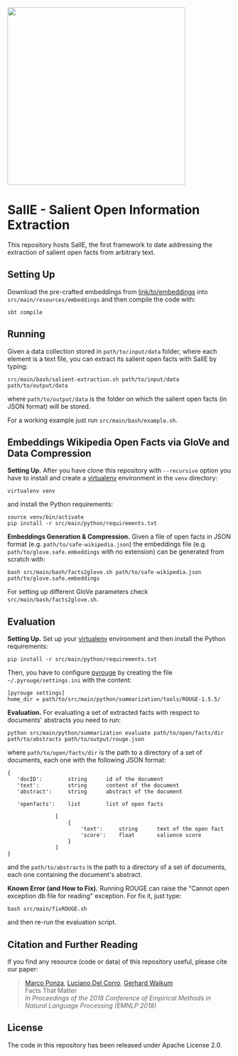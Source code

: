 <img src="http://pages.di.unipi.it/ponza/public/images/salie/logo.png" width="400">

SalIE - Salient Open Information Extraction
============================================

This repository hosts SalIE, the first framework to date addressing the extraction of salient open facts from arbitrary text.



Setting Up
-----------

Download the pre-crafted embeddings from [link/to/embeddings](http://link/to/embeddings) into
`src/main/resources/embeddings` and then compile the code with:

    sbt compile


Running
-------

Given a data collection stored in `path/to/input/data` folder, where each element is a text file, you can extract its
salient open facts with SalIE by typing:

    src/main/bash/salient-extraction.sh path/to/input/data path/to/output/data
    
where `path/to/output/data` is the folder on which the salient open facts (in JSON format) will be stored.

For a working example just run `src/main/bash/example.sh`.




Embeddings Wikipedia Open Facts via GloVe and Data Compression
---------------------------------------------------------------

**Setting Up.** After you have clone this repository with `--recursive` option you have to install and create a 
[virtualenv](https://docs.python-guide.org/dev/virtualenvs/) environment in the `venv` directory:

    virtualenv venv
    
and install the Python requirements:

    source venv/bin/activate
    pip install -r src/main/python/requirements.txt



**Embeddings Generation & Compression.** Given a file of open facts in JSON format (e.g. `path/to/safe-wikipedia.json`) the embeddings file
(e.g. `path/to/glove.safe.embeddings` with no extension) can be generated from scratch with:

    bash src/main/bash/facts2glove.sh path/to/safe-wikipedia.json path/to/glove.safe.embeddings

For setting up different GloVe parameters check `src/main/bash/facts2glove.sh`.




Evaluation
----------

**Setting Up.** Set up your [virtualenv](https://docs.python-guide.org/dev/virtualenvs/) environment and then install the Python requirements:

    pip install -r src/main/python/requirements.txt


Then, you have to configure [pyrouge](https://pypi.org/project/pyrouge/) by creating the file `~/.pyrouge/settings.ini`
with the content:

    [pyrouge settings]
    home_dir = path/to/src/main/python/summarization/tools/ROUGE-1.5.5/
    
    
**Evaluation.** For evaluating a set of extracted facts with respect to documents' abstracts you need to run:

    python src/main/python/summarization evaluate path/to/open/facts/dir path/to/abstracts path/to/output/rouge.json
    
where `path/to/open/facts/dir` is the path to a directory of a set of documents, each one with the following JSON format:


    {
       'docID':        string      id of the document
       'text':         string      content of the document
       'abstract':     string      abstract of the document

       'openfacts':    list        list of open facts

                   [
                       {
                           'text':     string      text of the open fact
                           'score':    float       salience score
                       }
                   ]
    }
    
and the `path/to/abstracts` is the path to a directory of a set of documents, each one containing the document's abstract.




**Known Error (and How to Fix).** Running ROUGE can raise the "Cannot open exception db file for reading" exception. For fix it, just type:

    bash src/main/fixROUGE.sh
    
and then re-run the evaluation script.



Citation and Further Reading
----------------------------

If you find any resource (code or data) of this repository useful, please cite our paper:

> [Marco Ponza](http://pages.di.unipi.it/ponza), [Luciano Del Corro](https://people.mpi-inf.mpg.de/~corrogg/), [Gerhard Waikum](http://people.mpi-inf.mpg.de/~weikum/) <br />
> Facts That Matter <br />
> *In Proceedings of the 2018 Conference of Empirical Methods in Natural Language Processing (EMNLP 2018)*


License
-------
The code in this repository has been released under Apache License 2.0.


